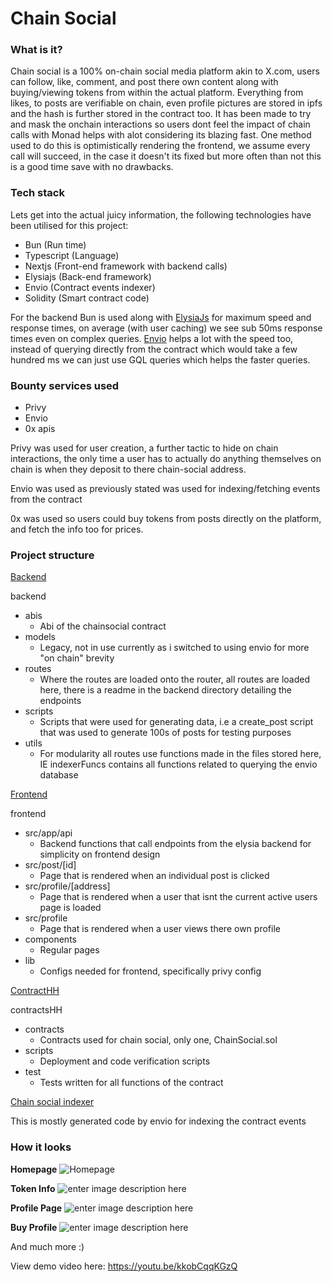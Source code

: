 # Chain Social

### What is it? 

Chain social is a 100% on-chain social media platform akin to X.com, users can follow, like, comment, and post there own content along with buying/viewing tokens from within the actual platform. Everything from likes, to posts are verifiable on chain, even profile pictures are stored in ipfs and the hash is further stored in the contract too. It has been made to try and mask the onchain interactions so users dont feel the impact of chain calls with Monad helps with alot considering its blazing fast.  One method used to do this is optimistically rendering the frontend, we assume every call will succeed, in the case it doesn't its fixed but more often than not this is a good time save with no drawbacks.

### Tech stack

Lets get into the actual juicy information, the following technologies have been utilised for this project:

- Bun (Run time)
- Typescript (Language)
- Nextjs (Front-end framework with backend calls)
- Elysiajs (Back-end framework)
- Envio (Contract events indexer)
- Solidity (Smart contract code)

For the backend Bun is used along with [ElysiaJs](https://elysiajs.com/) for maximum speed and response times, on average (with user caching) we see sub 50ms response times even on complex queries. [Envio](https://envio.dev) helps a lot with the speed too, instead of querying directly from the contract which would take a few hundred ms we can just use GQL queries which helps the faster queries.

### Bounty services used

- Privy
- Envio
- 0x apis

Privy was used for user creation, a further tactic to hide on chain interactions, the only time a user has to actually do anything themselves on chain is when they deposit to there chain-social address.

Envio was used as previously stated was used for indexing/fetching events from the contract

0x was used so users could buy tokens from posts directly on the platform, and fetch the info too for prices.
### Project structure

<u>Backend</u>

backend
- abis
	- Abi of the chainsocial contract
- models
	- Legacy, not in use currently as i switched to using envio for more "on chain" brevity
- routes
	- Where the routes are loaded onto the router, all routes are loaded here, there is a readme in the backend directory detailing the endpoints
- scripts
	- Scripts that were used for generating data, i.e a create_post script that was used to generate 100s of posts for testing purposes
- utils
	- For modularity all routes use functions made in the files stored here, IE indexerFuncs contains all functions related to querying the envio database

<u>Frontend</u>

frontend
- src/app/api
	- Backend functions that call endpoints from the elysia backend for simplicity on frontend design
- src/post/[id]
	- Page that is rendered when an individual post is clicked
- src/profile/[address]
	- Page that is rendered when a user that isnt the current active users page is loaded
- src/profile
	- Page that is rendered when a user views there own profile
- components
	- Regular pages
- lib
	- Configs needed for frontend, specifically privy config

<u>ContractHH</u>

contractsHH
- contracts
	- Contracts used for chain social, only one, ChainSocial.sol
- scripts
	- Deployment and code verification scripts
- test
	- Tests written for all functions of the contract

<u>Chain social indexer</u>

This is mostly generated code by envio for indexing the contract events

### How it looks

__Homepage__
![Homepage](https://imgur.com/CPfKcCg.png)

__Token Info__
![enter image description here](https://imgur.com/zPxtnbW.png)

__Profile Page__
![enter image description here](https://imgur.com/fHD2kAw.png)

__Buy Profile__
![enter image description here](https://imgur.com/9pKxW6Y.png)

And much more :)

View demo video here: https://youtu.be/kkobCqqKGzQ
